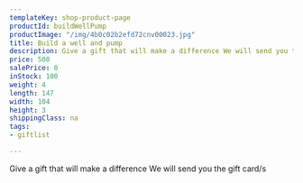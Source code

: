 ```yaml
---
templateKey: shop-product-page
productId: buildWellPump
productImage: "/img/4b0c02b2efd72cnv00023.jpg"
title: Build a well and pump
description: Give a gift that will make a difference We will send you the gift card/s
price: 500
salePrice: 0
inStock: 100
weight: 4
length: 147
width: 104
height: 3
shippingClass: na
tags:
- giftlist

---
```

Give a gift that will make a difference We will send you the gift card/s